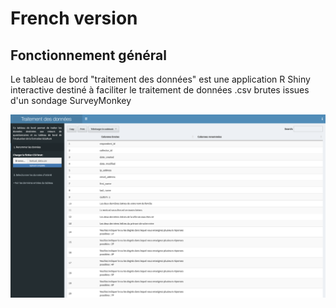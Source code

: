 # French version

## Fonctionnement général

Le tableau de bord "traitement des données" est une application R Shiny interactive destiné à faciliter le traitement de données .csv brutes issues d'un sondage SurveyMonkey

![alt text](screenshot_traitement_donnees.png)

